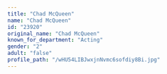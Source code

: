 ```yaml
---
title: "Chad McQueen"
name: "Chad McQueen"
id: "23920"
original_name: "Chad McQueen"
known_for_department: "Acting"
gender: "2"
adult: "false"
profile_path: "/wHU54LIBJwxjnNvmc6sofdiy8Bi.jpg"
---
```

